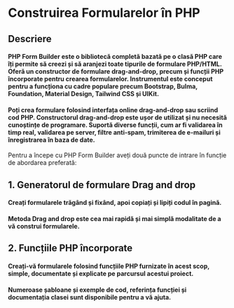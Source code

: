 # Construirea Formularelor în PHP

## Descriere

#### PHP Form Builder este o bibliotecă completă bazată pe o clasă PHP care îți permite să creezi și să aranjezi toate tipurile de formulare PHP/HTML. Oferă un constructor de formulare drag-and-drop, precum și funcții PHP încorporate pentru crearea formularelor. Instrumentul este conceput pentru a funcționa cu cadre populare precum Bootstrap, Bulma, Foundation, Material Design, Tailwind CSS și UIKit.

#### Poți crea formulare folosind interfața online drag-and-drop sau scriind cod PHP. Constructorul drag-and-drop este ușor de utilizat și nu necesită cunoștințe de programare. Suportă diverse funcții, cum ar fi validarea în timp real, validarea pe server, filtre anti-spam, trimiterea de e-mailuri și înregistrarea în baza de date.

Pentru a începe cu PHP Form Builder aveți două puncte de intrare în funcție de abordarea preferată:

## 1. Generatorul de formulare Drag and drop

#### Creați formularele trăgând și fixând, apoi copiați și lipiți codul în pagină.

#### Metoda Drag and drop este cea mai rapidă și mai simplă modalitate de a vă construi formularele.

## 2. Funcțiile PHP încorporate

#### Creați-vă formularele folosind funcțiile PHP furnizate în acest scop, simple, documentate și explicate pe parcursul acestui proiect.

#### Numeroase șabloane și exemple de cod, referința funcției și documentația clasei sunt disponibile pentru a vă ajuta.
